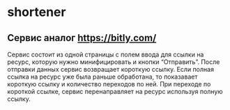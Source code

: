 # shortener
## Сервис аналог https://bitly.com/ 
Сервис состоит из одной страницы с полем ввода для ссылки на ресурс, которую нужно минифицировать и кнопки “Отправить”. 
После отправки данных сервис возвращает короткую ссылку. 
Если полная ссылка на ресурс уже была раньше обработана, то показавает короткую ссылку и количество переходов по ней. 
При переходе по короткой ссылке, сервис перенаправляет на ресурс используя полную ссылку. 
